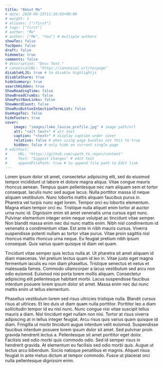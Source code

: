 ```yaml
---
title: "About Me"
# date: 2020-09-15T11:30:03+00:00
# weight: 1
# aliases: ["/first"]
# tags: ["first"]
# author: "Me"
# author: ["Me", "You"] # multiple authors
showToc: false
TocOpen: false
draft: false
hidemeta: true
comments: false
# description: "Desc Text."
# canonicalURL: "https://canonical.url/to/page"
disableHLJS: true # to disable highlightjs
disableShare: true
hideSummary: true
searchHidden: true
ShowReadingTime: false
ShowBreadCrumbs: false
ShowPostNavLinks: false
ShowWordCount: false
ShowRssButtonInSectionTermList: false
UseHugoToc: false
hideFooter: true
cover:
    image: "images/lake_louise_profile.jpg" # image path/url
    alt: "<alt text>" # alt text
    caption: "<text>" # display caption under cover
    relative: false # when using page bundles set this to true
    hidden: false # only hide on current single page
# editPost:
#     URL: "https://github.com/<path_to_repo>/content"
#     Text: "Suggest Changes" # edit text
#     appendFilePath: true # to append file path to Edit link
---
```


Lorem ipsum dolor sit amet, consectetur adipiscing elit, sed do eiusmod tempor incididunt ut labore et dolore magna aliqua. Vitae congue mauris rhoncus aenean. Tempus quam pellentesque nec nam aliquam sem et tortor consequat. Iaculis nunc sed augue lacus. Nulla porttitor massa id neque aliquam vestibulum. Nunc lobortis mattis aliquam faucibus purus in. Pharetra vel turpis nunc eget lorem. Tempor orci eu lobortis elementum. Magna etiam tempor orci eu. Tristique nulla aliquet enim tortor at auctor urna nunc id. Dignissim enim sit amet venenatis urna cursus eget nunc. Pulvinar elementum integer enim neque volutpat ac tincidunt vitae semper. Non blandit massa enim nec dui nunc mattis enim. Nibh nisl condimentum id venenatis a condimentum vitae. Est ante in nibh mauris cursus. Viverra suspendisse potenti nullam ac tortor vitae purus. Vitae proin sagittis nisl rhoncus mattis rhoncus urna neque. Eu feugiat pretium nibh ipsum consequat. Quis varius quam quisque id diam vel quam.

Tincidunt vitae semper quis lectus nulla at. Ut pharetra sit amet aliquam id diam maecenas. Vel pretium lectus quam id leo in. Vitae justo eget magna fermentum iaculis eu non diam phasellus. Tristique senectus et netus et malesuada fames. Commodo ullamcorper a lacus vestibulum sed arcu non odio euismod. Euismod nisi porta lorem mollis aliquam. Consectetur adipiscing elit pellentesque habitant morbi. Lacus suspendisse faucibus interdum posuere lorem ipsum dolor sit amet. Massa enim nec dui nunc mattis enim ut tellus elementum.

Phasellus vestibulum lorem sed risus ultricies tristique nulla. Blandit cursus risus at ultrices. Et leo duis ut diam quam nulla porttitor. Porttitor leo a diam sollicitudin tempor id eu nisl nunc. Nunc congue nisi vitae suscipit tellus mauris a diam. Nisl tincidunt eget nullam non nisi. Tortor at risus viverra adipiscing at in tellus integer feugiat. Arcu risus quis varius quam quisque id diam. Fringilla ut morbi tincidunt augue interdum velit euismod. Suspendisse faucibus interdum posuere lorem ipsum dolor sit amet. Sed pulvinar proin gravida hendrerit lectus a. Pellentesque sit amet porttitor eget dolor. Facilisis sed odio morbi quis commodo odio. Sed id semper risus in hendrerit gravida. At elementum eu facilisis sed odio morbi quis. Augue ut lectus arcu bibendum. Sociis natoque penatibus et magnis. Aliquet risus feugiat in ante metus dictum at tempor commodo. Fusce ut placerat orci nulla pellentesque dignissim enim.
